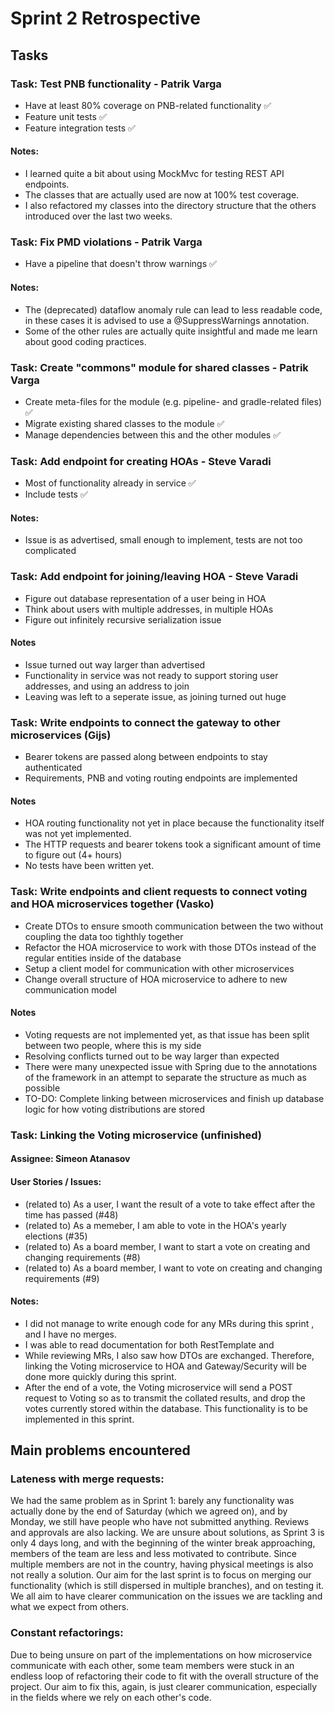 # Sprint 2 Retrospective

## Tasks

### Task: Test PNB functionality - Patrik Varga
 - Have at least 80% coverage on PNB-related functionality ✅
 - Feature unit tests ✅
 - Feature integration tests ✅

#### Notes:
 - I learned quite a bit about using MockMvc for testing REST API endpoints.
 - The classes that are actually used are now at 100% test coverage.
 - I also refactored my classes into the directory structure that the others introduced over the last two weeks.

### Task: Fix PMD violations - Patrik Varga
 - Have a pipeline that doesn't throw warnings ✅

#### Notes:
 - The (deprecated) dataflow anomaly rule can lead to less readable code, in these cases it is advised to use a @SuppressWarnings annotation.
 - Some of the other rules are actually quite insightful and made me learn about good coding practices.

### Task: Create "commons" module for shared classes - Patrik Varga
 - Create meta-files for the module (e.g. pipeline- and gradle-related files) ✅
 - Migrate existing shared classes to the module ✅
 - Manage dependencies between this and the other modules ✅


### Task: Add endpoint for creating HOAs - Steve Varadi
 - Most of functionality already in service ✅
 - Include tests ✅

#### Notes:
 - Issue is as advertised, small enough to implement, tests are not too complicated

### Task: Add endpoint for joining/leaving HOA - Steve Varadi
 - Figure out database representation of a user being in HOA
 - Think about users with multiple addresses, in multiple HOAs
 - Figure out infinitely recursive serialization issue

#### Notes
 - Issue turned out way larger than advertised
 - Functionality in service was not ready to support storing user addresses, and using an address to join 
 - Leaving was left to a seperate issue, as joining turned out huge 

### Task: Write endpoints to connect the gateway to other microservices (Gijs)
 - Bearer tokens are passed along between endpoints to stay authenticated
 - Requirements, PNB and voting routing endpoints are implemented
 
#### Notes
 - HOA routing functionality not yet in place because the functionality itself was not yet implemented.
 - The HTTP requests and bearer tokens took a significant amount of time to figure out (4+ hours)
 - No tests have been written yet.

### Task: Write endpoints and client requests to connect voting and HOA microservices together (Vasko) 
- Create DTOs to ensure smooth communication between the two without coupling the data
too tighthly together 
- Refactor the HOA microservice to work with those DTOs instead of the regular entities inside of the database
- Setup a client model for communication with other microservices
- Change overall structure of HOA microservice to adhere to new communication model

#### Notes
- Voting requests are not implemented yet, as that issue has been split between 
two people, where this is my side
- Resolving conflicts turned out to be way larger than expected
- There were many unexpected issue with Spring due to the annotations of the framework
in an attempt to separate the structure as much as possible
- TO-DO: Complete linking between microservices and finish up database
logic for how voting distributions are stored

### Task: Linking the Voting microservice (unfinished)
#### Assignee: Simeon Atanasov 
#### User Stories / Issues:
* (related to) As a user, I want the result of a vote to take effect after the time has passed (#48)
* (related to) As a memeber, I am able to vote in the HOA's yearly elections (#35)
* (related to) As a board member, I want to start a vote on creating and changing requirements (#8)
* (related to) As a board member, I want to vote on creating and changing requirements (#9)


#### Notes:
* I did not manage to write enough code for any MRs during this sprint , and I have no merges.
* I was able to read documentation for both RestTemplate and 
* While reviewing MRs, I also saw how DTOs are exchanged. Therefore, linking the Voting microservice to HOA and Gateway/Security will be done more quickly during this sprint.
* After the end of a vote, the Voting microservice will send a POST request to Voting so as to transmit the collated results, and drop the votes currently stored within the database. This functionality is to be implemented in this sprint.


## Main problems encountered

### Lateness with merge requests:

We had the same problem as in Sprint 1: barely any functionality was actually done by the end of Saturday (which we agreed on), and by Monday, we still have people who have not submitted anything. Reviews and approvals are also lacking. We are unsure about solutions, as Sprint 3 is only 4 days long, and with the beginning of the winter break approaching, members of the team are less and less motivated to contribute. 
Since multiple members are not in the country, having physical meetings is also not really a solution. 
Our aim for the last sprint is to focus on merging our functionality (which is still dispersed in multiple branches), and on testing it.
We all aim to have clearer communication on the issues we are tackling and what we expect from others.

### Constant refactorings:
Due to being unsure on part of the implementations on how microservice
communicate with each other, some team members were stuck in an endless
loop of refactoring their code to fit with the overall structure of the project.
Our aim to fix this, again, is just clearer communication, especially in the fields where we rely on each other's code.
